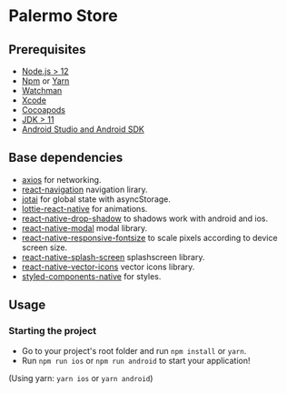 # Palermo Store

## Prerequisites

- [Node.js > 12](https://nodejs.org)
- [Npm](https://docs.npmjs.com/downloading-and-installing-node-js-and-npm) or [Yarn](https://yarnpkg.com/)
- [Watchman](https://facebook.github.io/watchman)
- [Xcode](https://developer.apple.com/xcode)
- [Cocoapods](https://cocoapods.org)
- [JDK > 11](https://www.oracle.com/java/technologies/javase-jdk11-downloads.html)
- [Android Studio and Android SDK](https://developer.android.com/studio)

## Base dependencies

- [axios](https://github.com/axios/axios) for networking.
- [react-navigation](https://reactnavigation.org/) navigation lirary.
- [jotai](https://jotai.org/) for global state with asyncStorage.
- [lottie-react-native](https://github.com/lottie-react-native/lottie-react-native) for animations.
- [react-native-drop-shadow](https://github.com/hoanglam10499/react-native-drop-shadow) to shadows work with android and ios.
- [react-native-modal](https://github.com/react-native-modal/react-native-modal) modal library.
- [react-native-responsive-fontsize](https://github.com/heyman333/react-native-responsive-fontSize) to scale pixels according to device screen size.
- [react-native-splash-screen](https://github.com/crazycodeboy/react-native-splash-screen) splashscreen library.
- [react-native-vector-icons](https://github.com/oblador/react-native-vector-icons) vector icons library.
- [styled-components-native](https://styled-components.com/docs) for styles.

## Usage

### Starting the project

- Go to your project's root folder and run `npm install` or `yarn`.
- Run `npm run ios` or `npm run android` to start your application!

(Using yarn: `yarn ios` or `yarn android`)
